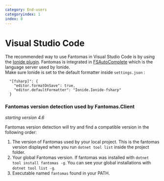 ```yaml
---
category: End-users
categoryindex: 1
index: 8
---
```

# Visual Studio Code
The recommended way to use Fantomas in Visual Studio Code is by using the [Ionide plugin](http://ionide.io/). Fantomas is integrated in [FSAutoComplete](https://github.com/fsharp/FsAutoComplete/) which is the language server used by Ionide.  
Make sure Ionide is set to the default formatter inside `settings.json` :

```
  "[fsharp]": {
    "editor.formatOnSave": true,
    "editor.defaultFormatter": "Ionide.Ionide-fsharp"
  }
```

### Fantomas version detection used by Fantomas.Client

*starting version 4.6*

Fantomas version detection will try and find a compatible version in the following order:

1. The version of Fantomas used by your local project. This is the fantomas version displayed when you run `dotnet tool list` inside the project folder.  
2. Your global Fantomas version. If fantomas was installed with `dotnet tool install fantomas -g`. You can see your global installations with `dotnet tool list -g`.  
3. Executable named `fantomas` found in your PATH.

<fantomas-nav previous="./VisualStudio.html" next="./GeneratingCode.html"></fantomas-nav>
